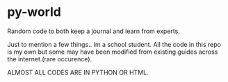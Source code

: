 # py-world

Random code to both keep a journal and learn from experts.

Just to mention a few things.. Im a school student. All the code in this repo is my own but some may have been modified from existing guides across the internet.(rare occurence).

ALMOST ALL CODES ARE IN PYTHON OR HTML.
